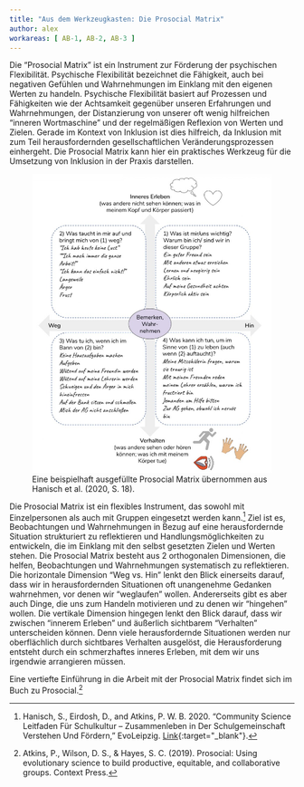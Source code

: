 ```yaml
---
title: "Aus dem Werkzeugkasten: Die Prosocial Matrix" 
author: alex
workareas: [ AB-1, AB-2, AB-3 ]
---
```


Die “Prosocial Matrix” ist ein Instrument zur Förderung der psychischen Flexibilität. Psychische Flexibilität bezeichnet die Fähigkeit, auch bei negativen Gefühlen und Wahrnehmungen im Einklang mit den eigenen Werten zu handeln. Psychische Flexibilität basiert auf Prozessen und Fähigkeiten wie der Achtsamkeit gegenüber unseren Erfahrungen und Wahrnehmungen, der Distanzierung von unserer oft wenig hilfreichen “inneren Wortmaschine” und der regelmäßigen Reflexion von Werten und Zielen. Gerade im Kontext von Inklusion ist dies hilfreich, da Inklusion mit zum Teil herausfordernden gesellschaftlichen Veränderungsprozessen einhergeht. Die Prosocial Matrix kann hier ein praktisches Werkzeug für die Umsetzung von Inklusion in der Praxis darstellen.

<figure>
  <img src="/assets/images/posts/prosocial_matrix.jpg" alt="Prosocial Matrix"/>
  <figcaption>Eine beispielhaft ausgefüllte Prosocial Matrix übernommen aus Hanisch et al. (2020, S. 18).</figcaption>
</figure>

Die Prosocial Matrix ist ein flexibles Instrument, das sowohl mit Einzelpersonen als auch mit Gruppen eingesetzt werden kann.[^1] Ziel ist es, Beobachtungen und Wahrnehmungen in Bezug auf eine herausfordernde Situation strukturiert zu reflektieren und Handlungsmöglichkeiten zu entwickeln, die im Einklang mit den selbst gesetzten Zielen und Werten stehen. Die Prosocial Matrix besteht aus 2 orthogonalen Dimensionen, die helfen, Beobachtungen und Wahrnehmungen systematisch zu reflektieren. Die horizontale Dimension “Weg vs. Hin” lenkt den Blick einerseits darauf, dass wir in herausfordernden Situationen oft unangenehme Gedanken wahrnehmen, vor denen wir “weglaufen” wollen. Andererseits gibt es aber auch Dinge, die uns zum Handeln motivieren und zu denen wir “hingehen” wollen. Die vertikale Dimension hingegen lenkt den Blick darauf, dass wir zwischen “innerem Erleben” und äußerlich sichtbarem “Verhalten” unterscheiden können. Denn viele herausfordernde Situationen werden nur oberflächlich durch sichtbares Verhalten ausgelöst, die Herausforderung entsteht durch ein schmerzhaftes inneres Erleben, mit dem wir uns irgendwie arrangieren müssen.

Eine vertiefte Einführung in die Arbeit mit der Prosocial Matrix findet sich im Buch zu Prosocial.[^2]

[^1]: Hanisch, S., Eirdosh, D., and Atkins, P. W. B. 2020. “Community Science Leitfaden Für Schulkultur – Zusammenleben in Der Schulgemeinschaft Verstehen Und Fördern,” EvoLeipzig. [Link](http://CommunityScience.EvoLeipzig.de){:target="_blank"}.

[^2]: Atkins, P., Wilson, D. S., & Hayes, S. C. (2019). Prosocial: Using evolutionary science to build productive, equitable, and collaborative groups. Context Press.